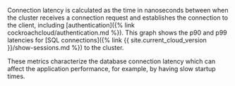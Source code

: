 Connection latency is calculated as the time in nanoseconds between when the cluster receives a connection request and establishes the connection to the client, including [authentication]({% link cockroachcloud/authentication.md %}). This graph shows the p90 and p99 latencies for [SQL connections]({% link {{ site.current_cloud_version }}/show-sessions.md %}) to the cluster.

These metrics characterize the database connection latency which can affect the application performance, for example, by having slow startup times.